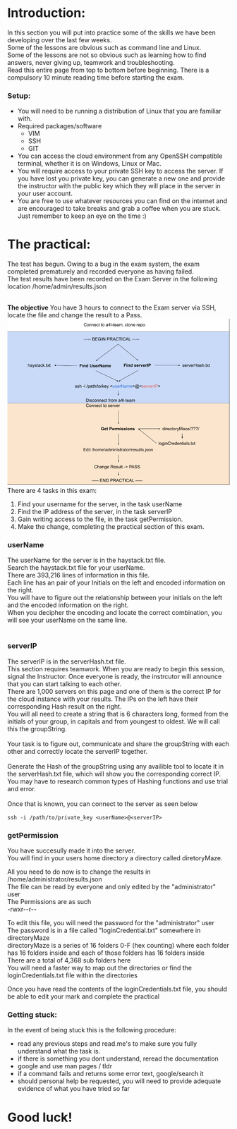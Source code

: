 # Introduction:
In this section you will put into practice some of the skills we have been developing over the last few weeks. 
</br>
Some of the lessons are obvious such as command line and Linux.
</br>
Some of the lessons are not so obvious such as learning how to find answers, never giving up, teamwork and troubleshooting.
</br>
Read this entire page from top to bottom before beginning. There is a compulsory 10 minute reading time before starting the exam.

### Setup:  
- You will need to be running a distribution of Linux that you are familiar with.   
- Required packages/software  
  - VIM  
  - SSH  
  - GIT  
- You can access the cloud environment from any OpenSSH compatible terminal, whether it is on Windows, Linux or Mac.  
- You will require access to your private SSH key to access the server. If you have lost you private key, you can generate a new one and provide the instructor with the public key which they will place in the server in your user account.  
- You are free to use whatever resources you can find on the internet and are encouraged to take breaks and grab a coffee when you are stuck. Just remember to keep an eye on the time :)  


# The practical:
The test has begun.
Owing to a bug in the exam system, the exam completed prematurely and recorded everyone as having failed.</br>
The test results have been recorded on the Exam Server in the following location /home/admin/results.json
</br>
</br>

**The objective** You have 3 hours to connect to the Exam server via SSH, locate the file and change the result to a Pass.
</br>
![Student Exam Overview](https://github.com/444B/goodluck/blob/Second-Draft/practical/Student%20Exam%20Overview.png?raw=true "Student Exam Overview")
</br>
There are 4 tasks in this exam:  
1. Find your username for the server, in the task userName  
2. Find the IP address of the server, in the task serverIP  
3. Gain writing access to the file, in the task getPermission.  
4. Make the change, completing the practical section of this exam.  


### userName

The userName for the server is in the haystack.txt file. 
</br>
Search the haystack.txt file for your userName.  
There are 393,216 lines of information in this file.   
Each line has an pair of your Initials on the left and encoded information on the right.  
You will have to figure out the relationship between your initials on the left and the encoded information on the right.  
When you decipher the encoding and locate the correct combination, you will see your userName on the same line.  
</br>
### serverIP

The serverIP is in the serverHash.txt file.
</br>
This section requires teamwork. When you are ready to begin this session, signal the Instructor. Once everyone is ready, the instrcutor will announce that you can start talking to each other.
</br>
There are 1,000 servers on this page and one of them is the correct IP for the cloud instance with your results.
The IPs on the left have their corresponding Hash result on the right.
</br>
You will all need to create a string that is 6 characters long, formed from the initials of your group, in capitals and from youngest to oldest. We will call this the groupString.  
</br>
Your task is to figure out, communicate and share the groupString with each other and correctly locate the serverIP together.  
</br>
Generate the Hash of the groupString using any availible tool to locate it in the serverHash.txt file, which will show you the corresponding correct IP.  
You may have to research common types of Hashing functions and use trial and error.  
</br>
Once that is known, you can connect to the server as seen below  
``` shell 
ssh -i /path/to/private_key <userName>@<serverIP>
```

### getPermission  
You have succesully made it into the server.  
You will find in your users home directory a directory called diretoryMaze.  

All you need to do now is to change the results in /home/administrator/results.json  
The file can be read by everyone and only edited by the "administrator" user  
The Permissions are as such  
-rwxr--r--

To edit this file, you will need the password for the "administrator" user  
The password is in a file called "loginCredential.txt" somewhere in directoryMaze  
directoryMaze is a series of 16 folders 0-F (hex counting) where each folder has 16 folders inside and each of those folders has 16 folders inside  
There are a total of 4,368 sub folders here  
You will need a faster way to map out the directories or find the loginCredentials.txt file within the directories  

Once you have read the contents of the loginCredentials.txt file, you should be able to edit your mark and complete the practical  


### Getting stuck:
In the event of being stuck this is the following procedure:  
- read any previous steps and read.me's to make sure you fully understand what the task is.  
- if there is something you dont understand, reread the documentation  
- google and use man pages / tldr  
- if a command fails and returns some error text, google/search it  
- should personal help be requested, you will need to provide adequate evidence of what you have tried so far  


# Good luck!  








